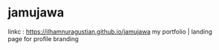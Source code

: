 # jamujawa
linkc : https://ilhamnuragustian.github.io/jamujawa
my portfolio | landing page for profile branding

